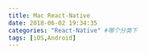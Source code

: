 ```yaml
---
title: Mac React-Native
date: 2018-06-02 19:34:35
categories: "React-Native" #哪个分类下
tags: [iOS,Android]
---
```

